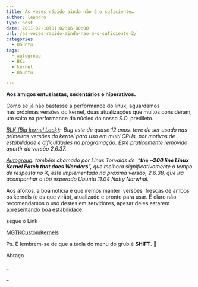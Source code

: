 ```yaml
---
title: As vezes rápido ainda não é o suficiente…
author: leandro
type: post
date: 2011-02-10T01:02:16+00:00
url: /as-vezes-rapido-ainda-nao-e-o-suficiente-2/
categories:
  - Ubuntu
tags:
  - autogroup
  - BKL
  - kernel
  - Ubuntu

---
```

**Aos amigos entusiastas, sedentários e híperativos.**

Como se já não bastasse a performance do linux, aguardamos nas próximas versões do kernel, duas atualizações que muitos consideram, um salto na performance do núcleo do nosso S.O. predileto.

_<a href="http://kerneltrap.org/BKL" target="_self">BLK (Big kernel Lock)</a>:  Bug este de quase 12 anos, teve de ser usado nas primeiras versões do kernel para uso em multi CPUs, por motivos de estabilidade e dificuldades na programação. Este praticamente removido apartir da versão 2.6.37._

_<a href="http://www.phoronix.com/scan.php?page=article&item=linux_2637_video&num=1" target="_blank">Autogroup</a>: também chamado por Linus Torvalds de  &#8220;**the ~200 line Linux Kernel Patch that does Wonders**&#8220;, que melhora significativamente o tempo de resposta no X, este implementado na proxima versão, 2.6.38, que irá acompanhar o tão esperado Ubuntu 11.04 Natty Narwhal._

Aos afoitos, a boa notícia é que iremos manter  versões  frescas de ambos os kernels (e os que virão), atualizado e pronto para usar. É claro não recomendamos o uso destes em servidores, apesar deles estarem apresentando boa estabilidade.

segue o Link

<a href="http://www.megatek.net.br/customkernels" target="_blank">MGTKCustomKernels</a>

Ps. E lembrem-se de que a tecla do menu do grub é **SHIFT**. 🙂

Abraço

_
  
_